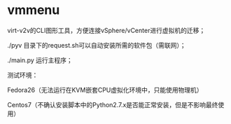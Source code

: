 # vmmenu
virt-v2v的CLI图形工具，方便连接vSphere/vCenter进行虚拟机的迁移；

./pyv 目录下的request.sh可以自动安装所需的软件包（需联网）；

./main.py 运行主程序；

测试环境：

Fedora26（无法运行在KVM嵌套CPU虚拟化环境中，只能使用物理机）

Centos7（不确认安装脚本中的Python2.7.x是否能正常安装，但是不影响最终使用）

